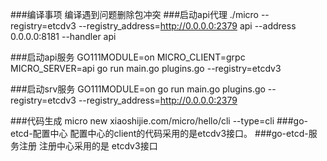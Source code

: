 ###编译事项
    编译遇到问题删除包冲突
###启动api代理
   ./micro  --registry=etcdv3  --registry_address=http://0.0.0.0:2379  api  --address 0.0.0.0:8181  --handler api


###启动api服务
   GO111MODULE=on MICRO_CLIENT=grpc  MICRO_SERVER=api go run main.go plugins.go --registry=etcdv3

###启动srv服务
   GO111MODULE=on go run main.go plugins.go --registry=etcdv3  --registry_address=http://0.0.0.0:2379

###代码生成
   micro  new xiaoshijie.com/micro/hello/cli --type=cli
###go-etcd-配置中心
   配置中心的client的代码采用的是etcdv3接口。
###go-etcd-服务注册
   注册中心采用的是 etcdv3接口